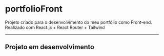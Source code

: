 # portfolioFront
Projeto criado para o desenvolvimento do meu portfólio como Front-end. Realizado com React.js + React Router + Tailwind
<hr>

## Projeto em desenvolvimento
